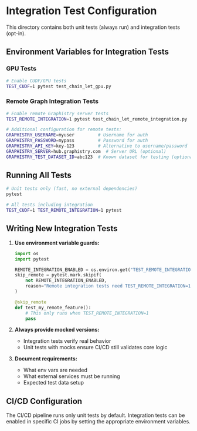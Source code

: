 # Integration Test Configuration

This directory contains both unit tests (always run) and integration tests (opt-in).

## Environment Variables for Integration Tests

### GPU Tests
```bash
# Enable CUDF/GPU tests
TEST_CUDF=1 pytest test_chain_let_gpu.py
```

### Remote Graph Integration Tests
```bash
# Enable remote Graphistry server tests
TEST_REMOTE_INTEGRATION=1 pytest test_chain_let_remote_integration.py

# Additional configuration for remote tests:
GRAPHISTRY_USERNAME=myuser         # Username for auth
GRAPHISTRY_PASSWORD=mypass         # Password for auth
GRAPHISTRY_API_KEY=key-123         # Alternative to username/password
GRAPHISTRY_SERVER=hub.graphistry.com  # Server URL (optional)
GRAPHISTRY_TEST_DATASET_ID=abc123  # Known dataset for testing (optional)
```

## Running All Tests

```bash
# Unit tests only (fast, no external dependencies)
pytest

# All tests including integration
TEST_CUDF=1 TEST_REMOTE_INTEGRATION=1 pytest
```

## Writing New Integration Tests

1. **Use environment variable guards:**
   ```python
   import os
   import pytest
   
   REMOTE_INTEGRATION_ENABLED = os.environ.get("TEST_REMOTE_INTEGRATION") == "1"
   skip_remote = pytest.mark.skipif(
       not REMOTE_INTEGRATION_ENABLED,
       reason="Remote integration tests need TEST_REMOTE_INTEGRATION=1"
   )
   
   @skip_remote
   def test_my_remote_feature():
       # This only runs when TEST_REMOTE_INTEGRATION=1
       pass
   ```

2. **Always provide mocked versions:**
   - Integration tests verify real behavior
   - Unit tests with mocks ensure CI/CD still validates core logic
   
3. **Document requirements:**
   - What env vars are needed
   - What external services must be running
   - Expected test data setup

## CI/CD Configuration

The CI/CD pipeline runs only unit tests by default. Integration tests can be enabled
in specific CI jobs by setting the appropriate environment variables.
